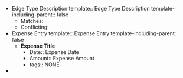 - Edge Type Description
  template:: Edge Type Description
  template-including-parent:: false
	- Matches:
	- Conflicting:
- Expense Entry
  template:: Expense Entry
  template-including-parent:: false
	- **Expense Title**
		- Date:: Expense Date
		- Amount:: Expense Amount
		- tags:: NONE
-